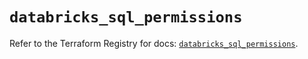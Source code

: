 # `databricks_sql_permissions`

Refer to the Terraform Registry for docs: [`databricks_sql_permissions`](https://registry.terraform.io/providers/databricks/databricks/1.49.0/docs/resources/sql_permissions).

